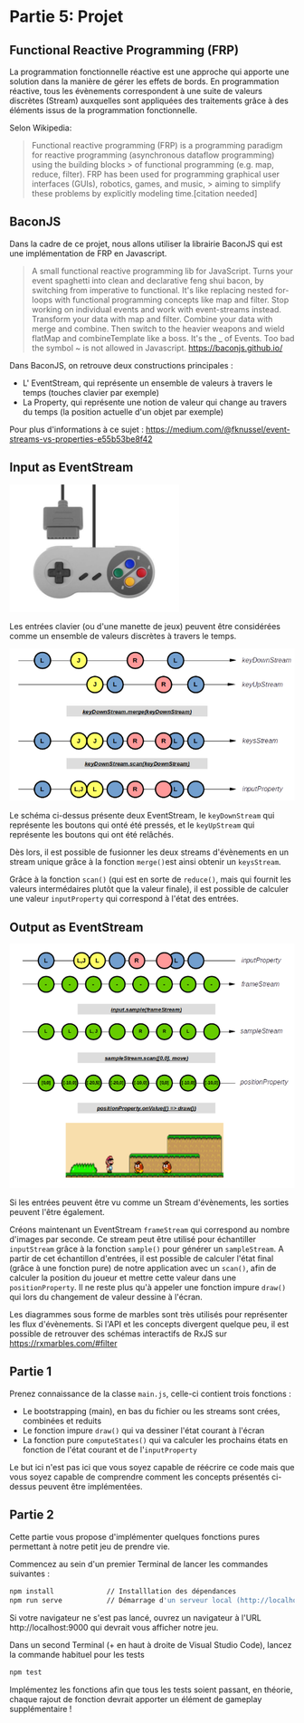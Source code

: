 # Partie 5: Projet

## Functional Reactive Programming (FRP)
La programmation fonctionnelle réactive est une approche qui apporte une solution dans la manière de gérer les effets de bords.
En programmation réactive, tous les évènements correspondent à une suite de valeurs discrètes (Stream) auxquelles sont appliquées des traitements grâce à des éléments issus de la programmation fonctionnelle.

Selon Wikipedia:
> Functional reactive programming (FRP) is a programming paradigm for reactive programming (asynchronous dataflow programming) using the building blocks > of functional programming (e.g. map, reduce, filter). FRP has been used for programming graphical user interfaces (GUIs), robotics, games, and music, > aiming to simplify these problems by explicitly modeling time.[citation needed]

## BaconJS

Dans la cadre de ce projet, nous allons utiliser la librairie BaconJS qui est une implémentation de FRP en Javascript.

> A small functional reactive programming lib for JavaScript. Turns your event spaghetti into clean and declarative feng shui bacon, by switching from imperative to functional. It's like replacing nested for-loops with functional programming concepts like map and filter. Stop working on individual events and work with event-streams instead. Transform your data with map and filter. Combine your data with merge and combine. Then switch to the heavier weapons and wield flatMap and combineTemplate like a boss. It's the _ of Events. Too bad the symbol ~ is not allowed in Javascript.  https://baconjs.github.io/

Dans BaconJS, on retrouve deux constructions principales :
- L' EventStream, qui représente un ensemble de valeurs à travers le temps (touches clavier par exemple)
- La Property, qui représente une notion de valeur qui change au travers du temps (la position actuelle d'un objet par exemple)

Pour plus d'informations à ce sujet : https://medium.com/@fknussel/event-streams-vs-properties-e55b53be8f42

## Input as EventStream

<img src="snes-pad.jpg" alt="drawing" width="300"/>

Les entrées clavier (ou d'une manette de jeux) peuvent être considérées comme un ensemble de valeurs discrètes à travers le temps.

![Input as EventStream](input-as-event-stream.png)

Le schéma ci-dessus présente deux EventStream, le `keyDownStream` qui représente les boutons qui onté été pressés, et le `keyUpStream` qui représente les boutons qui ont été relâchés.

Dès lors, il est possible de fusionner les deux streams d'évènements en un stream unique grâce à la fonction `merge()`est ainsi obtenir un `keysStream`.

Grâce à la fonction `scan()` (qui est en sorte de `reduce()`, mais qui fournit les valeurs intermédaires plutôt que la valeur finale), il est possible de calculer une valeur `inputProperty` qui correspond à l'état des entrées.

## Output as EventStream

![Output as EventStream](output-as-event-stream.png)

Si les entrées peuvent être vu comme un Stream d'évènements, les sorties peuvent l'être également.

Créons maintenant un EventStream `frameStream` qui correspond au nombre d'images par seconde. Ce stream peut être utilisé pour échantiller `inputStream` grâce à la fonction `sample()` pour générer un `sampleStream`.
A partir de cet échantillon d'entrées, il est possible de calculer l'état final (grâce à une fonction pure) de notre application avec un `scan()`, afin de calculer la position du joueur et mettre cette valeur dans une `positionProperty`. Il ne reste plus qu'à appeler une fonction impure `draw()` qui lors du changement de valeur dessine à l'écran.

Les diagrammes sous forme de marbles sont très utilisés pour représenter les flux d'évènements. Si l'API et les concepts divergent quelque peu, il est possible de retrouver des schémas interactifs de RxJS sur https://rxmarbles.com/#filter

## Partie 1

Prenez connaissance de la classe `main.js`, celle-ci contient trois fonctions :

- Le bootstrapping (main), en bas du fichier ou les streams sont crées, combinées et reduits
- Le fonction impure `draw()` qui va dessiner l'état courant à l'écran
- La fonction pure `computeStates()` qui va calculer les prochains états en fonction de l'état courant et de l'`inputProperty`

Le but ici n'est pas ici que vous soyez capable de réécrire ce code mais que vous soyez capable de comprendre comment les concepts présentés ci-dessus peuvent être implémentées.

## Partie 2

Cette partie vous propose d'implémenter quelques fonctions pures permettant à notre petit jeu de prendre vie.

Commencez au sein d'un premier Terminal de lancer les commandes suivantes :

```bash
npm install             // Installlation des dépendances
npm run serve           // Démarrage d'un serveur local (http://localhost:9000)
```

Si votre navigateur ne s'est pas lancé, ouvrez un navigateur à l'URL http://localhost:9000 qui devrait vous afficher notre jeu.

Dans un second Terminal (+ en haut à droite de Visual Studio Code), lancez la commande habituel pour les tests

```bash
npm test
```

Implémentez les fonctions afin que tous les tests soient passant, en théorie, chaque rajout de fonction devrait apporter un élément de gameplay supplémentaire !